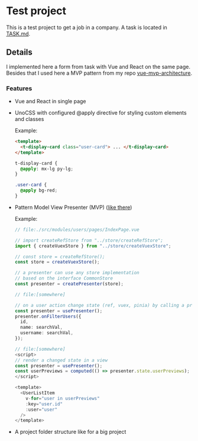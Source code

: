 # Test project

This is a test project to get a job in a company. A task is located in
[TASK.md](/TASK.md).

## Details

I implemented here a form from task with Vue and React on the same page. Besides
that I used here a MVP pattern from my repo [vue-mvp-architecture](https://github.com/lynx-r/vue-mvp-architecture/tree/main/src).

### Features

- Vue and React in single page
- UnoCSS with configured @apply directive for styling custom elements and classes

  Example:

  ```html
  <template>
    <t-display-card class="user-card"> ... </t-display-card>
  </template>
  ```

  ```scss
  t-display-card {
    @apply: mx-lg py-lg;
  }

  .user-card {
    @apply bg-red;
  }
  ```

- Pattern Model View Presenter (MVP) ([like there](https://github.com/lynx-r/react-vue-details-test/blob/main/src/vue/modules/admin/pages/IndexPage.vue))
  
  Example:

  ```typescript
  // file:./src/modules/users/pages/IndexPage.vue

  // import createRefStore from "../store/createRefStore";
  import { createVuexStore } from "../store/createVuexStore";

  // const store = createRefStore();
  const store = createVuexStore();

  // a presenter can use any store implementation
  // based on the interface CommonStore
  const presenter = createPresenter(store);
  ```

  ```typescript
  // file:[somewhere]

  // on a user action change state (ref, vuex, pinia) by calling a presenter method
  const presenter = usePresenter();
  presenter.onFilterUsers({
    id,
    name: searchVal,
    username: searchVal,
  });
  ```

  ```typescript
  // file:[somewhere]
  <script>
  // render a changed state in a view
  const presenter = usePresenter();
  const userPreviews = computed(() => presenter.state.userPreviews);
  </script>

  <template>
    <UserListItem
      v-for="user in userPreviews"
      :key="user.id"
      :user="user"
    />
  </template>
  ```
  

- A project folder structure like for a big project
